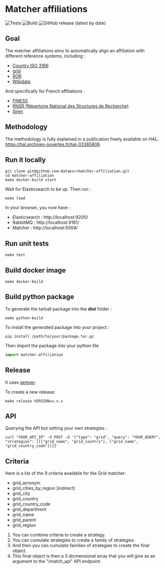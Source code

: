 # Matcher affiliations

![Tests](https://github.com/dataesr/matcher-affiliation/actions/workflows/tests.yml/badge.svg)
![Build](https://github.com/dataesr/matcher-affiliation/actions/workflows/build.yml/badge.svg)
![GitHub release (latest by date)](https://img.shields.io/github/v/release/dataesr/matcher-affiliation?display_name=tag)

## Goal

The matcher affiliations aims to automatically align an affiliation with different reference systems, including :

- [Country ISO 3166](https://en.wikipedia.org/wiki/ISO_3166)
- [grid](https://grid.ac/)
- [ROR](https://ror.org/)
- [Wikidata](https://www.wikidata.org/)

And specifically for French affiliations :

- [FINESS](https://www.data.gouv.fr/fr/datasets/finess-extraction-du-fichier-des-etablissements)
- [RNSR (Répertoire National des Structures de Recherche)](https://appliweb.dgri.matchereducation.fr/rnsr/)
- [Siren](https://www.sirene.fr/sirene/public/accueil)

## Methodology

The methodology is fully explained in a publication freely available on HAL:
https://hal.archives-ouvertes.fr/hal-03365806.

## Run it locally

```shell
git clone git@github.com:dataesr/matcher-affiliation.git
cd matcher-affiliation
make docker-build start
```

Wait for Elasticsearch to be up. Then run :

```shell
make load
```

In your browser, you now have :

- Elasticsearch : http://localhost:9200/
- RabbitMQ : http://localhost:9181/
- Matcher : http://localhost:5004/

## Run unit tests

```shell
make test
```

## Build docker image

```shell
make docker-build
```

## Build python package

To generate the tarball package into the **dist** folder :

```shell
make python-build
```

To install the generated package into your project :

```shell
pip install /path/to/your/package.tar.gz
```

Then import the package into your python file

```python
import matcher-affiliation
```

## Release

It uses [semver](https://semver.org/).

To create a new release:
```shell
make release VERSION=x.x.x
```

## API

Querying the API but setting your own strategies :

`curl "YOUR_API_IP" -X POST -d '{"type": "grid", "query": "YOUR_QUERY", "strategies": [[["grid_name", "grid_country"], ["grid_name", "grid_country_code"]]]}'`


## Criteria

Here is a list of the 9 criteria available for the Grid matcher:
* grid_acronym
* grid_cities_by_region [indirect]
* grid_city
* grid_country
* grid_country_code
* grid_department
* grid_name
* grid_parent
* grid_region


1. You can combine criteria to create a strategy.
2. You can cumulate strategies to create a family of strategies.
3. And then you can cumulate families of strategies to create the final object.
4. This final object is then a 3 dicmensional array that you will give as an argument to the "/match_api" API endpoint.